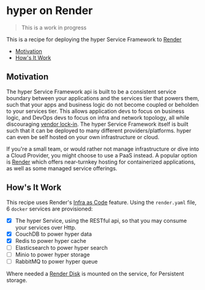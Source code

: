 # hyper on Render

> This is a work in progress

This is a recipe for deploying the hyper Service Framework to [Render](https://render.com)

<!-- toc -->

- [Motivation](#motivation)
- [How's It Work](#hows-it-work)

<!-- tocstop -->

## Motivation

The hyper Service Framework api is built to be a consistent service boundary between your
applications and the services tier that powers them, such that your apps and business logic do not
become coupled or beholden to your services tier. This allows application devs to focus on business
logic, and DevOps devs to focus on infra and network topology, all while discouraging
[vendor lock-in](https://www.cloudflare.com/learning/cloud/what-is-vendor-lock-in/). The hyper
Service Framework itself is built such that it can be deployed to many different
providers/platforms. hyper can even be self hosted on your own infrastructure or cloud.

If you're a small team, or would rather not manage infrastructure or dive into a Cloud Provider, you
might choose to use a PaaS instead. A popular option is [Render](https://render.com) which offers
near-turnkey hosting for containerized applications, as well as some managed service offerings.

## How's It Work

This recipe uses Render's [Infra as Code](https://render.com/docs/infrastructure-as-code) feature.
Using the `render.yaml` file, 6 `docker` services are provisioned:

- [x] The hyper Service, using the RESTful api, so that you may consume your services over Http.
- [x] CouchDB to power hyper data
- [x] Redis to power hyper cache
- [ ] Elasticsearch to power hyper search
- [ ] Minio to power hyper storage
- [ ] RabbitMQ to power hyper queue

Where needed a [Render Disk](https://render.com/docs/disks) is mounted on the service, for
Persistent storage.
